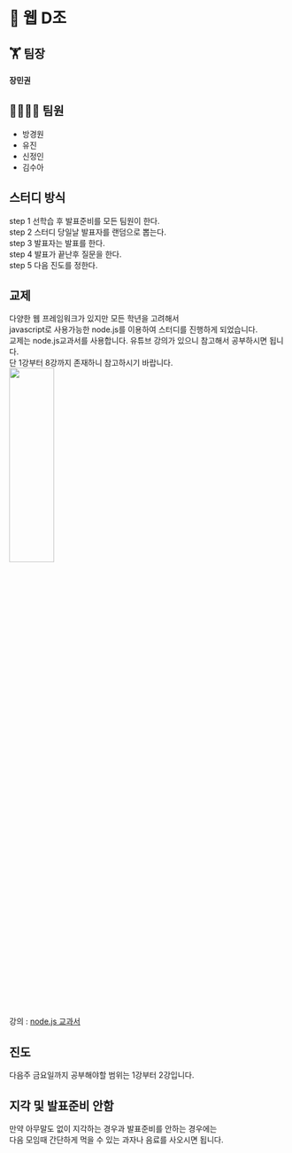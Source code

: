 # 📰 웹 D조 
## 🏋 팀장
**장민권**
## 👨‍👨‍👧‍👦 팀원</br>
* 방경원</br>
* 유진</br>
* 신정인</br>
* 김수아</br>
## 스터디 방식
step 1 선학습 후 발표준비를 모든 팀원이 한다.</br>
step 2 스터디 당일날 발표자를 랜덤으로 뽑는다.</br>
step 3 발표자는 발표를 한다.</br>
step 4 발표가 끝난후 질문을 한다.</br>
step 5 다음 진도를 정한다.</br>
## 교제
다양한 웹 프레임워크가 있지만 모든 학년을 고려해서</br>
javascript로 사용가능한 node.js를 이용하여 스터디를 진행하게 되었습니다.</br>
교제는 node.js교과서를 사용합니다. 유튜브 강의가 있으니 참고해서 공부하시면 됩니다.</br>
단 1강부터 8강까지 존재하니 참고하시기 바랍니다.</br>
<img src="https://user-images.githubusercontent.com/77222727/230090162-7b20649f-548f-4757-8062-e04db67ccb9a.png"  width="40%" height="30%"></br>
강의 : [node.js 교과서](https://www.youtube.com/playlist?list=PLcqDmjxt30RsGIPBBKX7xl05VuqJeCTFn)</br>
## 진도
다음주 금요일까지 공부해야할 범위는 1강부터 2강입니다.</br>
## 지각 및 발표준비 안함
만약 아무말도 없이 지각하는 경우과 발표준비를 안하는 경우에는</br>
다음 모임때 간단하게 먹을 수 있는 과자나 음료를 사오시면 됩니다.</br>
